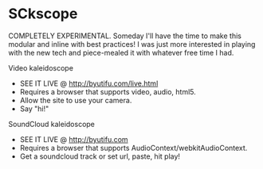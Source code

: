 SCkscope
=========

COMPLETELY EXPERIMENTAL. Someday I'll have the time to make this modular and inline with best practices! I was just more interested in playing with the new tech and piece-mealed it with whatever free time I had.

Video kaleidoscope
- SEE IT LIVE @ <a href="http://byutifu.com/live.html">http://byutifu.com/live.html</a>
- Requires a browser that supports video, audio, html5.
- Allow the site to use your camera.
- Say "hi!"


SoundCloud kaleidoscope

- SEE IT LIVE @ <a href="http://byutifu.com">http://byutifu.com</a>
- Requires a browser that supports AudioContext/webkitAudioContext.
- Get a soundcloud track or set url, paste, hit play!
